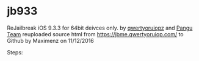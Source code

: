 # jb933
ReJailbreak iOS 9.3.3 for 64bit deivces only.
by <a href="https://twitter.com/qwertyoruiopz">qwertyoruiopz</a> and <a href="http://pangu.io">Pangu Team</a>
reuploaded source html from https://jbme.qwertyoruiop.com/ to Github by Maximenz on 11/12/2016

Steps: 
